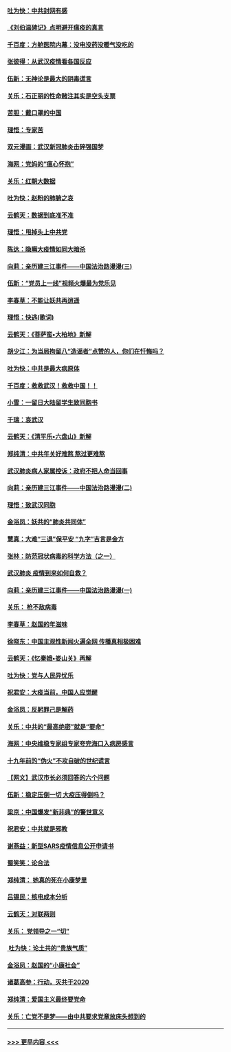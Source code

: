 #### [吐为快：中共封网有感](../pages/nsc993/n11852575.md?t=02080433) 
#### [《刘伯温碑记》点明避开瘟疫的真言](../pages/nsc993/n11852128.md?t=02080433) 
#### [千百度：方舱医院内幕：没电没药没暖气没吃的](../pages/nsc993/n11850211.md?t=02080433) 
#### [张彼得：从武汉疫情看各国反应](../pages/nsc993/n11850102.md?t=02080433) 
#### [伍新：无神论是最大的阴毒谎言](../pages/nsc993/n11846129.md?t=02080433) 
#### [关乐：石正丽的性命赌注其实是空头支票](../pages/nsc993/n11846109.md?t=02080433) 
#### [苦胆：戴口罩的中国](../pages/nsc993/n11845576.md?t=02080433) 
#### [理悟：专家苦](../pages/nsc993/n11845564.md?t=02080433) 
#### [双元漫画：武汉新冠肺炎击碎强国梦](../pages/nsc993/n11843320.md?t=02080433) 
#### [海网：党妈的“瘟心怀抱”](../pages/nsc993/n11840740.md?t=02080433) 
#### [关乐：红朝大数据](../pages/nsc993/n11840675.md?t=02080433) 
#### [吐为快：赵粉的肺腑之哀](../pages/nsc993/n11840618.md?t=02080433) 
#### [云鹤天：数据到底准不准](../pages/nsc993/n11840325.md?t=02080433) 
#### [理悟：甩掉头上中共党](../pages/nsc993/n11838826.md?t=02080433) 
#### [陈达：隐瞒大疫情如同大暗杀](../pages/nsc993/n11838771.md?t=02080433) 
#### [向莉：亲历建三江事件——中国法治路漫漫(三)](../pages/nsc993/n11831825.md?t=02080433) 
#### [伍新：“党员上一线”视频火爆最为党乐见](../pages/nsc993/n11838200.md?t=02080433) 
#### [李春草：不能让妖共再逍遥](../pages/nsc993/n11838102.md?t=02080433) 
#### [理悟：快逃(歌词)](../pages/nsc993/n11838083.md?t=02080433) 
#### [云鹤天：《菩萨蛮▪大柏地》新解](../pages/nsc993/n11838059.md?t=02080433) 
#### [胡少江：为当局拘留八“造谣者”点赞的人，你们在忏悔吗？](../pages/nsc993/n11836801.md?t=02080433) 
#### [吐为快：中共是最大病原体](../pages/nsc993/n11836748.md?t=02080433) 
#### [千百度：救救武汉！救救中国！！](../pages/nsc993/n11836145.md?t=02080433) 
#### [小雪：一留日大陆留学生致同胞书](../pages/nsc993/n11834624.md?t=02080433) 
#### [千瑞：哀武汉](../pages/nsc993/n11833647.md?t=02080433) 
#### [云鹤天：《清平乐▪六盘山》新解](../pages/nsc993/n11833611.md?t=02080433) 
#### [郑纯清：中共年关好难熬 熬过更难熬](../pages/nsc993/n11833489.md?t=02080433) 
#### [武汉肺炎病人家属控诉：政府不把人命当回事](../pages/nsc993/n11833205.md?t=02080433) 
#### [向莉：亲历建三江事件——中国法治路漫漫(二)](../pages/nsc993/n11829102.md?t=02080433) 
#### [理悟：致武汉同胞](../pages/nsc993/n11831522.md?t=02080433) 
#### [金浴凤：妖共的“肺炎共同体”](../pages/nsc993/n11829448.md?t=02080433) 
#### [慧真：大难“三退”保平安 “九字”吉言是金方](../pages/nsc993/n11829501.md?t=02080433) 
#### [张林：防范冠状病毒的科学方法（之一）](../pages/nsc993/n11828618.md?t=02080433) 
#### [武汉肺炎 疫情到来如何自救？](../pages/nsc993/n11827632.md?t=02080433) 
#### [向莉：亲历建三江事件——中国法治路漫漫(一)](../pages/nsc993/n11827190.md?t=02080433) 
#### [关乐： 枪不敌病毒](../pages/nsc993/n11826746.md?t=02080433) 
#### [李春草：赵国的年滋味](../pages/nsc993/n11826321.md?t=02080433) 
#### [徐晓东：中国主观性新闻火遍全网 传播真相极困难](../pages/nsc993/n11826508.md?t=02080433) 
#### [云鹤天：《忆秦娥▪娄山关》再解](../pages/nsc993/n11824682.md?t=02080433) 
#### [吐为快：党与人民异忧乐](../pages/nsc993/n11824660.md?t=02080433) 
#### [祝君安：大疫当前，中国人应觉醒](../pages/nsc993/n11821946.md?t=02080433) 
#### [金浴凤：反躬罪己是解药](../pages/nsc993/n11820280.md?t=02080433) 
#### [关乐：中共的“最高绝密”就是“要命”](../pages/nsc993/n11816946.md?t=02080433) 
#### [海网：中央维稳专家组专家夸完海口入病房感言](../pages/nsc993/n11815138.md?t=02080433) 
#### [十九年前的“伪火”不攻自破的世纪谎言](../pages/nsc993/n11813238.md?t=02080433) 
#### [【网文】武汉市长必须回答的六个问题](../pages/nsc993/n11813848.md?t=02080433) 
#### [伍新：稳定压倒一切 大疫压得倒吗？](../pages/nsc993/n11812634.md?t=02080433) 
#### [梁京：中国爆发“新非典”的警世意义](../pages/nsc993/n11812554.md?t=02080433) 
#### [祝君安：中共就是邪教](../pages/nsc993/n11812431.md?t=02080433) 
#### [谢燕益：新型SARS疫情信息公开申请书](../pages/nsc993/n11808840.md?t=02080433) 
#### [蜀笑笑：论合法](../pages/nsc993/n11808064.md?t=02080433) 
#### [郑纯清： 她真的死在小康梦里](../pages/nsc993/n11806623.md?t=02080433) 
#### [吕锡民：核电成本分析](../pages/nsc993/n11806284.md?t=02080433) 
#### [云鹤天：对联两则](../pages/nsc993/n11805957.md?t=02080433) 
#### [关乐： 党领导之一“切”](../pages/nsc993/n11804505.md?t=02080433) 
#### [ 吐为快：论土共的“贵族气质”](../pages/nsc993/n11804490.md?t=02080433) 
#### [金浴凤：赵国的“小康社会”](../pages/nsc993/n11804452.md?t=02080433) 
#### [诸葛高参：行动，灭共于2020](../pages/nsc993/n11804120.md?t=02080433) 
#### [郑纯清：爱国主义最终要党命](../pages/nsc993/n11802197.md?t=02080433) 
#### [关乐：亡党不是梦——由中共要求党章放床头想到的](../pages/nsc993/n11802156.md?t=02080433) 

----
#### [ >>> 更早内容 <<< ](../indexes/nsc993-earlier.md)
